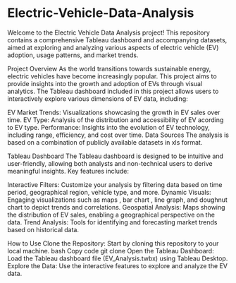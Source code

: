 # Electric-Vehicle-Data-Analysis
Welcome to the Electric Vehicle Data Analysis project! This repository contains a comprehensive Tableau dashboard and accompanying datasets, aimed at exploring and analyzing various aspects of electric vehicle (EV) adoption, usage patterns, and market trends.

Project Overview
As the world transitions towards sustainable energy, electric vehicles have become increasingly popular. This project aims to provide insights into the growth and adoption of EVs through visual analytics. The Tableau dashboard included in this project allows users to interactively explore various dimensions of EV data, including:

EV Market Trends: Visualizations showcasing the growth in EV sales over time.
EV Type: Analysis of the distribution and accessibility of EV acording to EV type.
Performance: Insights into the evolution of EV technology, including range, efficiency, and cost over time.
Data Sources
The analysis is based on a combination of publicly available datasets in xls format.

Tableau Dashboard
The Tableau dashboard is designed to be intuitive and user-friendly, allowing both analysts and non-technical users to derive meaningful insights. Key features include:

Interactive Filters: Customize your analysis by filtering data based on time period, geographical region, vehicle type, and more.
Dynamic Visuals: Engaging visualizations such as maps , bar chart , line graph, and doughnut chart to depict trends and correlations.
Geospatial Analysis: Maps showing the distribution of EV sales, enabling a geographical perspective on the data.
Trend Analysis: Tools for identifying and forecasting market trends based on historical data.

How to Use
Clone the Repository: Start by cloning this repository to your local machine.
bash
Copy code
git clone 
Open the Tableau Dashboard: Load the Tableau dashboard file (EV_Analysis.twbx) using Tableau Desktop.
Explore the Data: Use the interactive features to explore and analyze the EV data.
